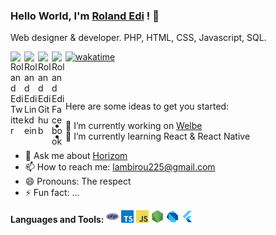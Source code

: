 ### Hello World, I'm <a href="https://lambirou.github.io/">Roland Edi</a> ! 👋

Web designer & developer. PHP, HTML, CSS, Javascript, SQL.


<a href="https://www.twitter.com/lambirou225">
  <img align="left" alt="Roland Edi Twitter" width="22px" src="https://cdn.jsdelivr.net/npm/simple-icons@v3/icons/twitter.svg" />
</a>
<a href="https://www.linkedin.com/in/rolandedi">
  <img align="left" alt="Roland Edi Linkdein" width="22px" src="https://cdn.jsdelivr.net/npm/simple-icons@v3/icons/linkedin.svg" />
</a>
<a href="https://github.com/lambirou">
  <img align="left" alt="Roland Edi Github" width="22px" src="https://cdn.jsdelivr.net/npm/simple-icons@v3/icons/github.svg" />
</a>
<a href="https://www.facebook.com/lambirou/">
  <img align="left" alt="Roland Edi Facebook" width="22px" src="https://cdn.jsdelivr.net/npm/simple-icons@v3/icons/facebook.svg" />
</a>

[![wakatime](https://wakatime.com/badge/user/bf9b1fb2-761c-4bfd-9f89-c9f1b33b69dd.svg)](https://wakatime.com/@bf9b1fb2-761c-4bfd-9f89-c9f1b33b69dd)

<br/>
<br/>

Here are some ideas to get you started:

- 🔭 I’m currently working on [Welbe](https://beta.welbe.fr)
- 🌱 I’m currently learning React & React Native
<!-- - 👯 I’m looking to collaborate on ... -->
<!-- - 🤔 I’m looking for help with ... -->
- 💬 Ask me about [Horizom](https://horizom.gitbook.io)
- 📫 How to reach me: [lambirou225@gmail.com](mailto:lambirou225@gmail.com)
- 😄 Pronouns: The respect
- ⚡ Fun fact: ...


**Languages and Tools:**
<code><img height="20" src="https://raw.githubusercontent.com/github/explore/80688e429a7d4ef2fca1e82350fe8e3517d3494d/topics/php/php.png"></code>
<code><img height="20" src="https://raw.githubusercontent.com/github/explore/80688e429a7d4ef2fca1e82350fe8e3517d3494d/topics/typescript/typescript.png"></code>
<code><img height="20" src="https://raw.githubusercontent.com/github/explore/80688e429a7d4ef2fca1e82350fe8e3517d3494d/topics/javascript/javascript.png"></code>
<code><img height="20" src="https://raw.githubusercontent.com/github/explore/80688e429a7d4ef2fca1e82350fe8e3517d3494d/topics/nodejs/nodejs.png"></code>
<code><img height="20" src="https://raw.githubusercontent.com/github/explore/80688e429a7d4ef2fca1e82350fe8e3517d3494d/topics/dart/dart.png"></code>
<code><img height="20" src="https://raw.githubusercontent.com/github/explore/80688e429a7d4ef2fca1e82350fe8e3517d3494d/topics/flutter/flutter.png"></code>
